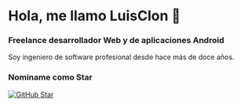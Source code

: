 # Hola, me llamo LuisClon 👋
### Freelance desarrollador Web y de aplicaciones Android

Soy ingeniero de software profesional desde hace más de doce años.
### Nominame como Star
[![GitHub Star](https://img.shields.io/badge/GitHub-Nominar_a_star-yellow?style=for-the-badge&logo=github&logoColor=white&labelColor=101010)](https://stars.github.com/nominate/)
